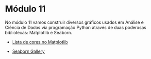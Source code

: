 # Módulo 11

No módulo 11 vamos construir diversos gráficos usados em Análise e Ciência de Dados via programação Python através de duas poderosas bibliotecas: Matplotlib e Seaborn.

- [Lista de cores no Matplotlib](https://matplotlib.org/stable/gallery/color/named_colors.html)

- [Seaborn Gallery](https://seaborn.pydata.org/examples/index.html)
